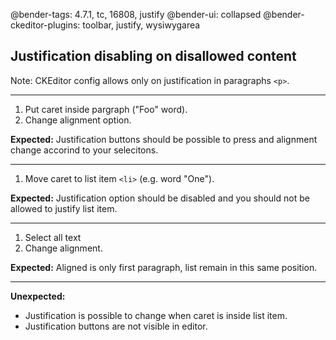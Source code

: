 @bender-tags: 4.7.1, tc, 16808, justify
@bender-ui: collapsed
@bender-ckeditor-plugins: toolbar, justify, wysiwygarea

## Justification disabling on disallowed content

Note: CKEditor config allows only on justification in paragraphs `<p>`.

----
1. Put caret inside pargraph ("Foo" word).
1. Change alignment option.

**Expected:** Justification buttons should be possible to press and alignment change accorind to your selecitons.

----
1. Move caret to list item `<li>` (e.g. word "One").

**Expected:** Justification option should be disabled and you should not be allowed to justify list item.

----
1. Select all text
1. Change alignment.

**Expected:** Aligned is only first paragraph, list remain in this same position.

----
**Unexpected:**
* Justification is possible to change when caret is inside list item.
* Justification buttons are not visible in editor.
